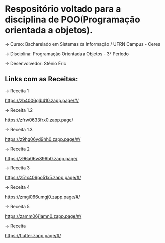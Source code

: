 # Respositório voltado para a disciplina de POO(Programação orientada a objetos). 

-> Curso: Bacharelado em Sistemas da Informação / UFRN Campus - Ceres

-> Disciplina: Programação Orientada a Objetos - 3° Período

-> Desenvolvedor: Stênio Éric

## Links com as Receitas:

-> Receita 1

<https://zb4006glb410.zapp.page/#/>

-> Receita 1.2

<https://zfrw0633frx0.zapp.page/>

-> Receita 1.3

<https://z9hg06yd9hh0.zapp.page/#/>

-> Receita 2

<https://z96a06w896b0.zapp.page/>

-> Receita 3

<https://z51x406po51x5.zapp.page/#/>

-> Receita 4

<https://zmgi066umgj0.zapp.page/#/>

-> Receita 5

<https://zamm06j1amn0.zapp.page/#/>

-> Receita 

<https://flutter.zapp.page/#/>